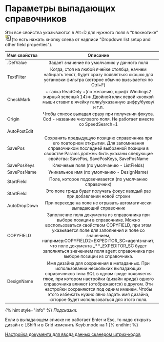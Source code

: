 # Параметры выпадающих справочников

Эти все свойства указываются в Alt+D для нужного поля в “блокнотике” ![N](https://github.com/prbsoft/wiki/blob/master/src/Блокнот.png?raw=true)\(то есть нажать кнопку слева от надписи "Dropdown list setup and other field properties"\).

| **Имя свойства** | **Описание** | **Пример** |
| :--- | :---: | :--- |
| .DefValue | Задает значение по умолчанию у данного поля | .DefValue=… |
| TextFilter | Когда, стоя на любой ячейке столбца, начнем набирать текст, будет сразу появляться окошко для установки фильтра \(которое обычно вызывается по Ctrl+F\) | TextFilter=1 |
| CheckMark | + галка ReadOnly +\(по желанию, шрифт Windings2 жирный зеленый 14\)=&gt; Двойной клик левой кнопкой мыши ставит в ячейку галку/указанную цифру/букву/и т.п. | CheckMark=1 |
| Origin | Чтобы список выпадал сразу при получении фокуса. Cod - название числового поля. Не работает вместе со SpeedSearch=1 | Origin=cod |
| AutoPostEdit |  | AutoPostEdit=1 |
| SavePos | Сохранять предыдущую позицию справочника при его повторном открытии. Для запоминания справочником последней выбранной позиции в свойстве Params должны быть указаны следующие свойства: SavePos, SavePosKeys, SavePosName | SavePos=1 |
| SavePosKeys | Ключевые поля \(по умолчанию - ListFields\) | SavePosKeys=DTDEP,DTSC |
| SavePosName | Уникальное имя \(по умолчанию - DesignName\) | SavePosName=Contracte |
| StartField | Поле, которое подсвечивается \(по умолчанию справочник\) | StratField="gos\_nom\_short" |
| StartField | Это поле грида будет получать фокус каждый раз при добавлении новой строки | StartField=1 |
| AutoDropDown | При переходе на поле не отрывать автоматически выпадающий справочник | AutoDropDown=0 |
| COPYFIELD | Заполнение поля документа из справочника при выборе позиции в справочнике. Можно воспользоваться свойством COPYFIELD, при этом указывается поле для заполнения и поле со значением, например:COPYFIELD2=EXPEDITOR\_SC=agentзначит, что поле документа _\*\*_EXPEDITOR\_SC будет заполняться значением поля agent справочника при выборе позиции из справочника. | TIP=UCOPYFIELD1=     CLCEXPEDITOR\_SCT=                         agentNameCOPYFIELD2=     EXPEDITOR\_SC=                agentCOPYFIELD3=                PRPARC\_SERIA= SERIA\_FPFIELD\_COD=  DTDEPU\_FILTER\_TIP= \*O\*E\*Firms1 |
| DesignName | Имя дизайна для сохранения в метаданных. При использовании нескольких выпадающих справочников типа SQL в одном гриде появляется глюк, при котором настройки \(дизайн нрида\) одного справочника влияют \(отображаются\) в другом. Эти настройки сохраняются под одним именем. Чтобы этого избежать нужно явно задать имя дизайна, которое будет использоваться для этого поля. | spr\_auto |

{% hint style="info" %}
_Подсказки:_

Если в выпадающем списке не работает Enter и Esc, то надо открыть дизайн с LShift и в Grid изменить Keyb.mode на 1
{% endhint %}

[Настройка документа для ввода данных сканером штрих-кодов](https://bsoft.gitbook.io/wiki/razrabotka/obekty-una/gridy/nastroika-dokumenta-dlya-vvoda-dannykh-skanerom-shtrikh-kodov)


